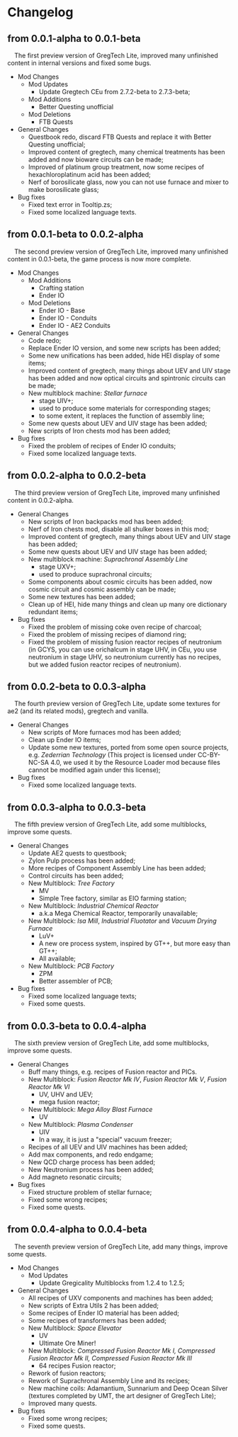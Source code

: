 # Changelog
## from 0.0.1-alpha to 0.0.1-beta 

&nbsp;&nbsp;&nbsp;&nbsp;The first preview version of GregTech Lite, improved many unfinished content in internal versions and fixed some bugs.

- Mod Changes
    - Mod Updates
        - Update Gregtech CEu from 2.7.2-beta to 2.7.3-beta;
    - Mod Additions
        - Better Questing unofficial
    - Mod Deletions
        - FTB Quests
- General Changes
    - Questbook redo, discard FTB Quests and replace it with Better Questing unofficial;
    - Improved content of gregtech, many chemical treatments has been added and now bioware circuits can be made;
    - Improved of platinum group treatment, now some recipes of hexachloroplatinum acid has been added;
    - Nerf of borosilicate glass, now you can not use furnace and mixer to make borosilicate glass;
- Bug fixes
    - Fixed text error in Tooltip.zs;
    - Fixed some localized language texts.

## from 0.0.1-beta to 0.0.2-alpha

&nbsp;&nbsp;&nbsp;&nbsp;The second preview version of GregTech Lite, improved many unfinished content in 0.0.1-beta, the game process is now more complete.
- Mod Changes
    - Mod Additions
        - Crafting station
        - Ender IO
    - Mod Deletions
        - Ender IO - Base
        - Ender IO - Conduits
        - Ender IO - AE2 Conduits
- General Changes
    - Code redo;
    - Replace Ender IO version, and some new scripts has been added;
    - Some new unifications has been added, hide HEI display of some items;
    - Improved content of gregtech, many things about UEV and UIV stage has been added and now optical circuits and spintronic circuits can be made;
    - New multiblock machine: _Stellar furnace_
        - stage UIV+;
        - used to produce some materials for corresponding stages;
        - to some extent, it replaces the function of assembly line;
    - Some new quests about UEV and UIV stage has been added;
    - New scripts of Iron chests mod has been added;
- Bug fixes
    - Fixed the problem of recipes of Ender IO conduits;
    - Fixed some localized language texts.

## from 0.0.2-alpha to 0.0.2-beta

&nbsp;&nbsp;&nbsp;&nbsp;The third preview version of GregTech Lite, improved many unfinished content in 0.0.2-alpha.

- General Changes
    - New scripts of Iron backpacks mod has been added;
    - Nerf of Iron chests mod, disable all shulker boxes in this mod;
    - Improved content of gregtech, many things about UEV and UIV stage has been added;
    - Some new quests about UEV and UIV stage has been added;
    - New multiblock machine: _Suprachronal Assembly Line_
        - stage UXV+;
        - used to produce suprachronal circuits;
    - Some components about cosmic circuits has been added, now cosmic circuit and cosmic assembly can be made;
    - Some new textures has been added;
    - Clean up of HEI, hide many things and clean up many ore dictionary redundant items;
- Bug fixes
    - Fixed the problem of missing coke oven recipe of charcoal;
    - Fixed the problem of missing recipes of diamond ring;
    - Fixed the problem of missing fusion reactor recipes of neutronium (in GCYS, you can use orichalcum in stage UHV, in CEu, you use neutronium in stage UHV, so neutronium currently has no recipes, but we added fusion reactor recipes of neutronium).

##  from 0.0.2-beta to 0.0.3-alpha

&nbsp;&nbsp;&nbsp;&nbsp;The fourth preview version of GregTech Lite, update some textures for ae2 (and its related mods), gregtech and vanilla.

- General Changes
    - New scripts of More furnaces mod has been added;
    - Clean up Ender IO items;
    - Update some new textures, ported from some open source projects, e.g. _Zederrian Technology_ (This project is licensed under CC-BY-NC-SA 4.0, we used it by the Resource Loader mod because files cannot be modified again under this license);
- Bug fixes
    - Fixed some localized language texts.

##  from 0.0.3-alpha to 0.0.3-beta

&nbsp;&nbsp;&nbsp;&nbsp;The fifth preview version of GregTech Lite, add some multiblocks, improve some quests.

- General Changes
    - Update AE2 quests to questbook;
    - Zylon Pulp process has been added;
    - More recipes of Component Assembly Line has been added;
    - Control circuits has been added;
    - New Multiblock: _Tree Factory_
        - MV
        - Simple Tree factory, similar as EIO farming station;
    - New Multiblock: _Industrial Chemical Reactor_
        - a.k.a Mega Chemical Reactor, temporarily unavailable;
    - New Multiblock: _Isa Mill_, _Industrial Fluotator_ and _Vacuum Drying Furnace_
        - LuV+
        - A new ore process system, inspired by GT++, but more easy than GT++;
        - All available;
    - New Multiblock: _PCB Factory_
        - ZPM
        - Better assembler of PCB;
- Bug fixes
    - Fixed some localized language texts;
    - Fixed some quests.

##  from 0.0.3-beta to 0.0.4-alpha

&nbsp;&nbsp;&nbsp;&nbsp;The sixth preview version of GregTech Lite, add some multiblocks, improve some quests.

- General Changes
    - Buff many things, e.g. recipes of Fusion reactor and PICs.
    - New Multiblock: _Fusion Reactor Mk IV_, _Fusion Reactor Mk V_, _Fusion Reactor Mk VI_
        - UV, UHV and UEV;
        - mega fusion reactor;
    - New Multiblock: _Mega Alloy Blast Furnace_
        - UV
    - New Multiblock: _Plasma Condenser_
        - UIV
        - In a way, it is just a "special" vacuum freezer;
    - Recipes of all UEV and UIV machines has been added;
    - Add max components, and redo endgame;
    - New QCD charge process has been added;
    - New Neutronium process has been added;
    - Add magneto resonatic circuits;
- Bug fixes
    - Fixed structure problem of stellar furnace;
    - Fixed some wrong recipes;
    - Fixed some quests.

##  from 0.0.4-alpha to 0.0.4-beta

&nbsp;&nbsp;&nbsp;&nbsp;The seventh preview version of GregTech Lite, add many things, improve some quests.

- Mod Changes
    - Mod Updates
        - Update Gregicality Multiblocks from 1.2.4 to 1.2.5;
- General Changes
    - All recipes of UXV components and machines has been added;
    - New scripts of Extra Utils 2 has been added;
    - Some recipes of Ender IO material has been added;
    - Some recipes of transformers has been added;
    - New Multiblock: _Space Elevator_
        - UV
        - Ultimate Ore Miner!
    - New Multiblock: _Compressed Fusion Reactor Mk I, Compressed Fusion Reactor Mk II, Compressed Fusion Reactor Mk III_
        - 64 recipes Fusion reactor;
    - Rework of fusion reactors;
    - Rework of Suprachronal Assembly Line and its recipes;
    - New machine coils: Adamantium, Sunnarium and Deep Ocean Silver (textures completed by UMT, the art designer of GregTech Lite);
    - Improved many quests.
- Bug fixes
    - Fixed some wrong recipes;
    - Fixed some quests.